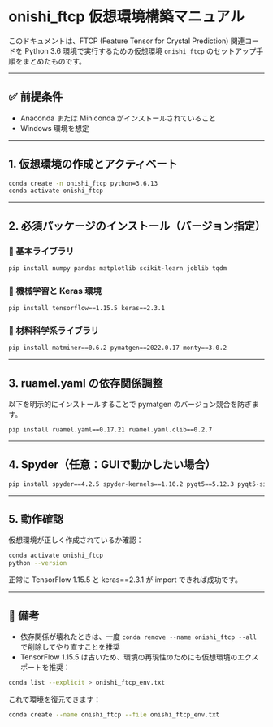 # onishi_ftcp 仮想環境構築マニュアル

このドキュメントは、FTCP (Feature Tensor for Crystal Prediction) 関連コードを Python 3.6 環境で実行するための仮想環境 `onishi_ftcp` のセットアップ手順をまとめたものです。

---

## ✅ 前提条件

- Anaconda または Miniconda がインストールされていること
- Windows 環境を想定

---

## 1. 仮想環境の作成とアクティベート

```bash
conda create -n onishi_ftcp python=3.6.13
conda activate onishi_ftcp
```

---

## 2. 必須パッケージのインストール（バージョン指定）

### 🔹 基本ライブラリ

```bash
pip install numpy pandas matplotlib scikit-learn joblib tqdm
```

### 🔹 機械学習と Keras 環境

```bash
pip install tensorflow==1.15.5 keras==2.3.1
```

### 🔹 材料科学系ライブラリ

```bash
pip install matminer==0.6.2 pymatgen==2022.0.17 monty==3.0.2
```

---

## 3. ruamel.yaml の依存関係調整

以下を明示的にインストールすることで pymatgen のバージョン競合を防ぎます。

```bash
pip install ruamel.yaml==0.17.21 ruamel.yaml.clib==0.2.7
```

---

## 4. Spyder（任意：GUIで動かしたい場合）

```bash
pip install spyder==4.2.5 spyder-kernels==1.10.2 pyqt5==5.12.3 pyqt5-sip==12.9.1 pyqtwebengine==5.12.1
```

---

## 5. 動作確認

仮想環境が正しく作成されているか確認：

```bash
conda activate onishi_ftcp
python --version
```

正常に TensorFlow 1.15.5 と keras==2.3.1 が import できれば成功です。

---

## 📌 備考

- 依存関係が壊れたときは、一度 `conda remove --name onishi_ftcp --all` で削除してやり直すことを推奨
- TensorFlow 1.15.5 は古いため、環境の再現性のためにも仮想環境のエクスポートを推奨：

```bash
conda list --explicit > onishi_ftcp_env.txt
```

これで環境を復元できます：

```bash
conda create --name onishi_ftcp --file onishi_ftcp_env.txt
```

